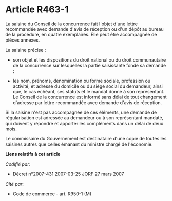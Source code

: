 # Article R463-1

La saisine du Conseil de la concurrence fait l'objet d'une lettre recommandée avec demande d'avis de réception ou d'un dépôt
au bureau de la procédure, en quatre exemplaires. Elle peut être accompagnée de pièces annexes. 

La saisine précise :

- son objet et les dispositions du droit national ou du droit communautaire de la concurrence sur lesquelles la partie
saisissante fonde sa demande ;

- les nom, prénoms, dénomination ou forme sociale, profession ou activité, et adresse du domicile ou du siège social du
demandeur, ainsi que, le cas échéant, ses statuts et le mandat donné à son représentant. Le Conseil de la concurrence est
informé sans délai de tout changement d'adresse par lettre recommandée avec demande d'avis de réception. 

Si la saisine n'est pas accompagnée de ces éléments, une demande de régularisation est adressée au demandeur ou à son
représentant mandaté, qui doivent y répondre et apporter les compléments dans un délai de deux mois. 

Le commissaire du Gouvernement est destinataire d'une copie de toutes les saisines autres que celles émanant du ministre
chargé de l'économie.

**Liens relatifs à cet article**

_Codifié par_:

  - Décret n°2007-431 2007-03-25 JORF 27 mars 2007

_Cité par_:

  - Code de commerce - art. R950-1 (M)
